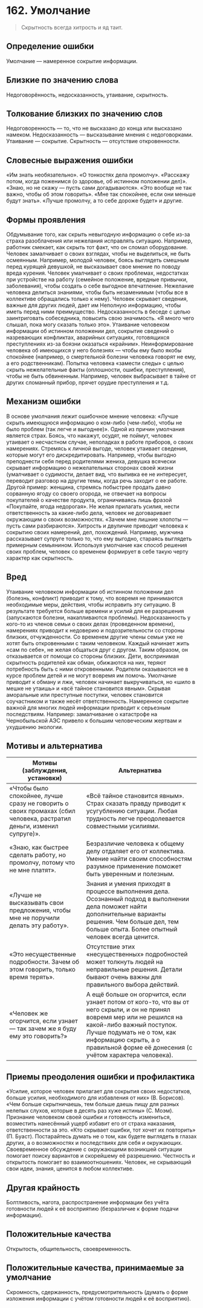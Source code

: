 # 162. Умолчание

> Скрытность всегда хитрость и яд таит.

## Определение ошибки
Умолчание — намеренное сокрытие информации.

## Близкие по значению слова
Недоговорённость, недосказанность, утаивание, скрытность.

## Толкование близких по значению слов
Недоговоренность — то, что не высказано до конца или высказано намеком.
Недосказанность — высказывание мнения с недоговорками.
Утаивание — сокрытие.
Скрытность — отсутствие откровенности.

## Словесные выражения ошибки
«Им знать необязательно».
«О тонкостях дела промолчу».
«Расскажу потом, когда поженимся (о здоровье, об истинном положении дел)».
«Знаю, но не скажу — пусть сами догадываются».
«Это вообще не так важно, чтобы об этом говорить».
«Мне так спокойнее, если они меньше будут знать».
«Лучше промолчу, а то себе дороже будет» и другие.

## Формы проявления
Обдумывание того, как скрыть невыгодную информацию о себе из-за страха разоблачения или нежелания исправлять ситуацию. Например, работник смекает, как скрыть тот факт, что он сломал оборудование.
Человек замалчивает о своих взглядах, чтобы не выделиться, не быть осмеянным. Например, молодой человек, боясь выглядеть смешным перед курящей девушкой, не высказывает свое мнение по поводу вреда курения.
Человек умалчивает о своих проблемах, недостатках при устройстве на работу (семейное положение, вредные привычки, заболевания), чтобы создать о себе выгодное впечатление.
Нежелание человека делиться знаниями, чтобы быть незаменимым (чтобы все в коллективе обращались только к нему). Человек скрывает сведения, важные для других людей, дает им
Неполную информацию, чтобы иметь перед ними преимущество.
Недосказанность в беседе с целью заинтриговать собеседника, повысить свою значимость. «Я много чего слышал, пока могу сказать только это».
Утаивание человеком информации об истинном положении дел, сокрытие сведений о назревающих конфликтах, аварийных ситуациях, готовящихся преступлениях из-за боязни оказаться «крайним».
Неинформирование человека об имеющихся у него болезнях — чтобы ему было якобы спокойнее (например, о смертельной болезни человека говорят не ему, а его родственникам).
Попытка человека «замести следы» с целью скрыть нежелательные факты (оплошности, ошибки, преступления), чтобы не быть обвиненным. Например, человек выбрасывает в тайне от других сломанный прибор, прячет орудие преступления и т.д.
## Механизм ошибки
В основе умолчания лежит ошибочное мнение человека: «Лучше скрыть имеющуюся информацию о ком-либо (чем-либо), чтобы не было проблем (так легче и выгоднее)».
Одной из причин умолчания является страх. Боясь, что накажут, осудят, не поймут, человек утаивает о несчастном случае, неполадках в работе приборов, о своих намерениях.
Стремясь к личной выгоде, человек утаивает сведения, которые могут его дискредитировать. Например, чтобы выгодно преподнести себя перед родителями жениха, девушка всячески скрывает информацию о нежелательных сторонах своей жизни (умалчивает о судимости, делает вид, что выпивка ее не интересует, переводит разговор на другие темы, когда речь заходит о ее работе. Другой пример: женщина, стремясь побыстрее продать давно сорванную ягоду со своего огорода, не отвечает на вопросы покупателей о качестве продукта, ограничиваясь лишь фразой «Покупайте, ягода недорогая».
Не желая прилагать усилия, нести ответственность за какие-либо дела, человек не договаривает окружающим о своих возможностях. «Зачем мне лишние хлопоты — пусть сами разбираются».
Хитрость и двуличие приводит человека к сокрытию своих намерений, дел, похождений. Например, мужчина рассказывает супруге только то, что ему выгодно, стараясь выглядеть примерным семьянином. Используя умолчание как способ решения своих проблем, человек со временем формирует в себе такую черту характер как скрытность.

## Вред
Утаивание человеком информации об истинном положении дел (болезнь, конфликт) приводит к тому, что вовремя не принимаются необходимые меры, действия, чтобы исправить эту ситуацию. В результате требуется больше времени и усилий для ее разрешения (запускаются болезни, накапливаются проблемы).
Недосказанность у кого-то из членов семьи о своих делах (проведенном времени), намерениях приводит к недоверию и подозрительности со стороны близких, отчужденности. Со временем другие члены семьи уже не хотят быть откровенными с таким человеком. Каждый начинает жить «сам по себе», не желая общаться друг с другом. Таким образом, он отказывается от помощи со стороны близких.
Дети, воспринимая скрытность родителей как обман, обижаются на них, теряют потребность быть с ними откровенными. Родители оказываются не в курсе проблем детей и не могут вовремя им помочь.
Умолчание приводит к обману и лжи, человек начинает выкручиваться, но «шило в мешке не утаишь» и «всё тайное становится явным». Скрывая аморальные или преступные поступки, человек становится соучастником и также несёт ответственность.
Намеренное сокрытие важной для многих людей информации приводит к серьезным последствиям. Например: замалчивание о катастрофе на Чернобыльской АЭС привело к большим человеческим жертвам и ухудшению экологии.

## Мотивы и альтернатива
Мотивы (заблуждения, установки) | Альтернатива
---|---
«Чтобы было спокойнее, лучше сразу не говорить о своих промахах (сбил человека, растратил деньги, изменил супруге)».	| «Всё тайное становится явным». Страх сказать правду приводит к усугублению ситуации. Любая трудность легче преодолевается совместными усилиями.
«Знаю, как быстрее сделать работу, но промолчу, потому что не мне платят».	| Безразличие человека к общему делу отдаляет его от коллектива. Умение найти своим способностям разумное применение поможет быть уверенным и полезным.
«Лучше не высказывать свои предложения, чтобы мне не поручили делать эту работу».	| Знания и умения приходят в процессе выполнения дела. Осознанный подход в выполнении дела поможет найти дополнительные варианты решения. Чем больше дел, тем больше опыта. Более опытный человек всегда ценится.
«Это несущественные подробности. Зачем об этом говорить, только время терять».	| Отсутствие этих «несущественных» подробностей может толкнуть людей на неправильные решения. Детали бывают очень важны для правильного выбора действий.
«Человек же огорчится, если узнает — так зачем же я буду ему это говорить?»	| А ещё больше он огорчится, если узнает потом от кого-то, что вы от него скрыли, и он не принял вовремя мер или не решился на какой-либо важный поступок. Лучше подумать не о том, как информацию скрыть, а о правильной форме её донесения (с учётом характера человека).

## Приемы преодоления ошибки и профилактика
«Усилие, которое человек прилагает для сокрытия своих недостатков, больше усилия, необходимого для избавления от них» (В. Борисов).
«Чем больше скрытничаешь, тем больше даешь пищу для разных нелепых слухов, которые в десять раз хуже истины» (С. Моэм).
Признание человеком своей ошибки и готовность измениться, возместить нанесённый ущерб избавит его от страха наказания, ответственности за это. «Кто скрывает ошибки, тот хочет их повторить» (П. Буаст).
Постарайтесь думать не о том, как будете выглядеть в глазах других, а о возможностях и последствиях для себя и окружающих. Своевременное обсуждение с окружающими возникшей ситуации помогает поиску вариантов и скорейшему её разрешению.
Честность и открытость помогает во взаимоотношениях.
Человек, не скрывающий свои идеи, знания, ценится в любом коллективе.

## Другая крайность 
Болтливость, нагота, распространение информации без учёта готовности людей к её восприятию (безразличие к форме подачи информации).

## Положительные качества 
Открытость, общительность, своевременность.

## Положительные качества, принимаемые за умолчание
Скромность, сдержанность, предусмотрительность (думать о форме изложения информации с учётом готовности людей к её восприятию). 
